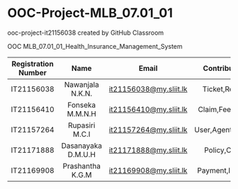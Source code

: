 # OOC-Project-MLB_07.01_01
ooc-project-it21156038 created by GitHub Classroom

OOC MLB_07.01_01_Health_Insurance_Management_System

| Registration Number | Name | Email | Contribution |
| :---: | :---: | :---: | :---: |
| IT21156038 | Nawanjala N.K.N. | it21156038@my.sliit.lk | Ticket,Report |
| IT21156410 | Fonseka M.M.N.H | it21156410@my.sliit.lk | Claim,Feedback|
| IT21157264 | Rupasiri M.C.I | it21157264@my.sliit.lk | User,Agent,Admin|
| IT21171888 | Dasanayaka D.M.U.H | it21171888@my.sliit.lk | Policy,Client |
| IT21169908 | Prashantha K.G.M  | it21169908@my.sliit.lk |  Payment,Invoice|
